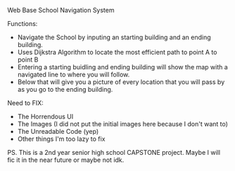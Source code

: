 Web Base School Navigation System

Functions:
- Navigate the School by inputing an starting building and an ending building.
- Uses Dijkstra Algorithm to locate the most efficient path to point A to point B
- Entering a starting buidling and ending building will show the map with a navigated line to where you will follow.
- Below that will give you a picture of every location that you will pass by as you go to the ending building.

Need to FIX:
- The Horrendous UI
- The Images (I did not put the initial images here because I don't want to)
- The Unreadable Code (yep)
- Other things I'm too lazy to fix

PS. This is a 2nd year senior high school CAPSTONE project. Maybe I will fic it in the near future or maybe not idk.
